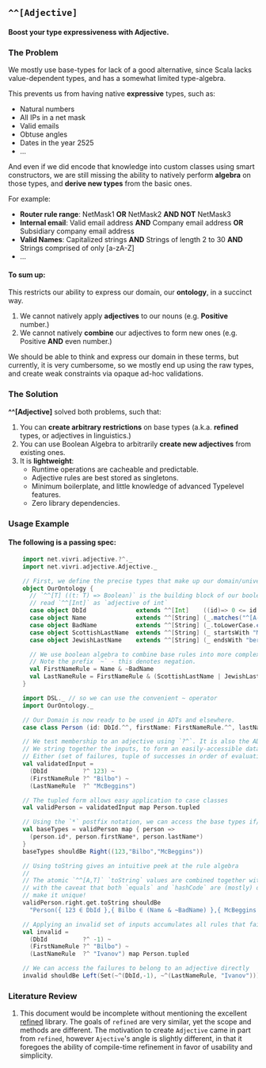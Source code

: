 ## `^^[Adjective]`

#### Boost your type expressiveness with Adjective.

### The Problem

We mostly use base-types for lack of a good alternative, since Scala lacks value-dependent types, and has a somewhat 
limited type-algebra.

This prevents us from having native __expressive__ types, such as:

- Natural numbers
- All IPs in a net mask 
- Valid emails
- Obtuse angles
- Dates in the year 2525
- ...

And even if we did encode that knowledge into custom classes using smart constructors, we are still missing the ability 
to natively perform __algebra__ on those types, and __derive new types__ from the basic ones.

For example:

- __Router rule range__: NetMask1 __OR__ NetMask2 __AND NOT__ NetMask3
- __Internal email__: Valid email address __AND__ Company email address __OR__ Subsidiary company email address 
- __Valid Names__: Capitalized strings __AND__ Strings of length 2 to 30 __AND__ Strings comprised of only [a-zA-Z]
- ...

#### To sum up:
This restricts our ability to express our domain, our __ontology__, in a succinct way.

1) We cannot natively apply __adjectives__ to our nouns (e.g. __Positive__ number.)
1) We cannot natively __combine__ our adjectives to form new ones (e.g. Positive __AND__ even number.)

We should be able to think and express our domain in these terms, but currently, it is very cumbersome, so we mostly end up
using the raw types, and create weak constraints via opaque ad-hoc validations.

### The Solution

__^^[Adjective]__ solved both problems, such that:

1) You can __create arbitrary restrictions__ on base types (a.k.a. __refined__ types, or adjectives in linguistics.)
1) You can use Boolean Algebra to arbitrarily __create new adjectives__ from existing ones.
1) It is __lightweight__:
    - Runtime operations are cacheable and predictable.
    - Adjective rules are best stored as singletons.
    - Minimum boilerplate, and little knowledge of advanced Typelevel features.
    - Zero library dependencies.

### Usage Example

#### The following is a passing spec:

```scala
    import net.vivri.adjective.?^._
    import net.vivri.adjective.Adjective._

    // First, we define the precise types that make up our domain/universe/ontology
    object OurOntology {
      // `^^[T] ((t: T) => Boolean)` is the building block of our boolean type algebra
      // read `^^[Int]` as `adjective of int`
      case object DbId              extends ^^[Int]    ((id)=> 0 <= id && id < 2000000)
      case object Name              extends ^^[String] (_.matches("^[A-Z][a-zA-Z]{1,31}$"))
      case object BadName           extends ^^[String] (_.toLowerCase.contains("badword"))
      case object ScottishLastName  extends ^^[String] (_ startsWith "Mc")
      case object JewishLastName    extends ^^[String] (_ endsWith "berg")

      // We use boolean algebra to combine base rules into more complex rules
      // Note the prefix `~` - this denotes negation.
      val FirstNameRule = Name & ~BadName
      val LastNameRule = FirstNameRule & (ScottishLastName | JewishLastName)
    }

    import DSL._ // so we can use the convenient ~ operator
    import OurOntology._

    // Our Domain is now ready to be used in ADTs and elsewhere.
    case class Person (id: DbId.^^, firstName: FirstNameRule.^^, lastName: LastNameRule.^^)

    // We test membership to an adjective using `?^`. It is also the ADT used to store the result.
    // We string together the inputs, to form an easily-accessible data structure:
    // Either (set of failures, tuple of successes in order of evaluation)
    val validatedInput =
      (DbId          ?^ 123) ~
      (FirstNameRule ?^ "Bilbo") ~
      (LastNameRule  ?^ "McBeggins")

    // The tupled form allows easy application to case classes
    val validPerson = validatedInput map Person.tupled

    // Using the `*` postfix notation, we can access the base types if/when we wish
    val baseTypes = validPerson map { person =>
      (person.id*, person.firstName*, person.lastName*)
    }
    baseTypes shouldBe Right((123,"Bilbo","McBeggins"))

    // Using toString gives an intuitive peek at the rule algebra
    //
    // The atomic `^^[A,T]` `toString` values are combined together with Boolean notation - users should feel free to override `toString` for clarity, as well as to possibly show user-friendly error messages,
    // with the caveat that both `equals` and `hashCode` are (mostly) delegated to the `toString` implementation - so
    // make it unique!
    validPerson.right.get.toString shouldBe
      "Person({ 123 ∈ DbId },{ Bilbo ∈ (Name & ~BadName) },{ McBeggins ∈ ((Name & ~BadName) & (ScottishLastName | JewishLastName)) })"

    // Applying an invalid set of inputs accumulates all rules that failed
    val invalid =
      (DbId          ?^ -1) ~
      (FirstNameRule ?^ "Bilbo") ~
      (LastNameRule  ?^ "Ivanov") map Person.tupled

    // We can access the failures to belong to an adjective directly
    invalid shouldBe Left(Set(~^(DbId,-1), ~^(LastNameRule, "Ivanov")))
```

### Literature Review

1) This document would be incomplete without mentioning the excellent [refined](https://github.com/fthomas/refined)
library. The goals of `refined` are very similar, yet the scope and methods are different. The motivation to create
`Adjective` came in part from `refined`, however `Ajective`'s angle is slightly different, in that it foregoes the ability of compile-time refinement in favor of usability and simplicity.
